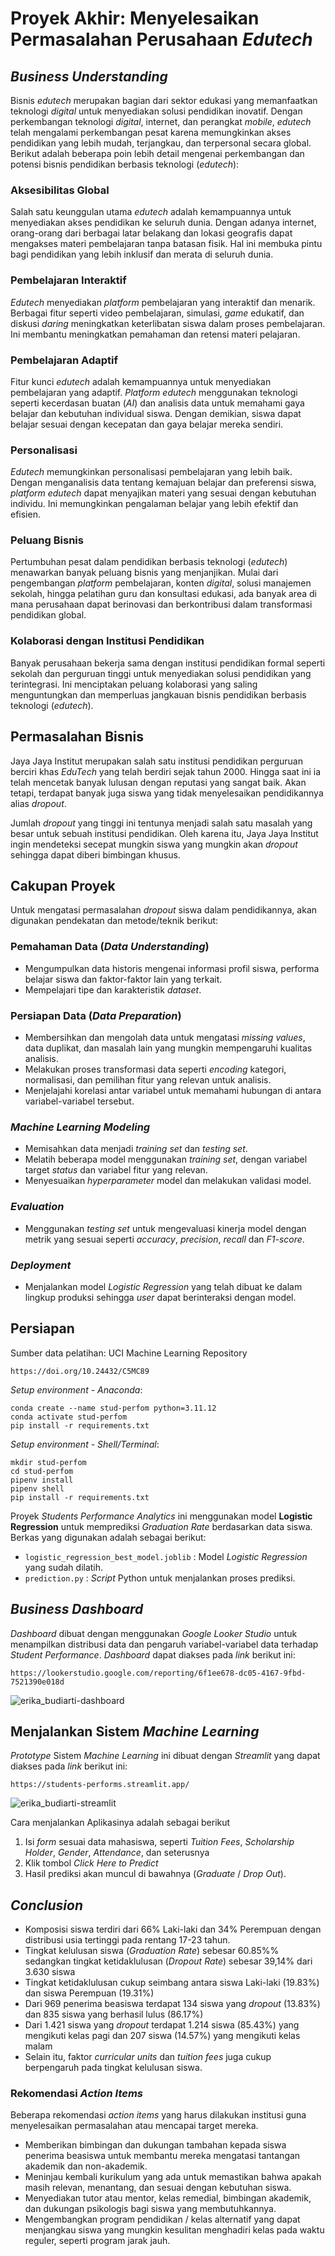 # Proyek Akhir: Menyelesaikan Permasalahan Perusahaan *Edutech*

## ***Business Understanding***

Bisnis *edutech* merupakan bagian dari sektor edukasi yang memanfaatkan teknologi *digital* untuk menyediakan solusi pendidikan inovatif. Dengan perkembangan teknologi *digital*, internet, dan perangkat *mobile*, *edutech* telah mengalami perkembangan pesat karena memungkinkan akses pendidikan yang lebih mudah, terjangkau, dan terpersonal secara global. Berikut adalah beberapa poin lebih detail mengenai perkembangan dan potensi bisnis pendidikan berbasis teknologi (*edutech*):

### Aksesibilitas Global 
Salah satu keunggulan utama *edutech* adalah kemampuannya untuk menyediakan akses pendidikan ke seluruh dunia. Dengan adanya internet, orang-orang dari berbagai latar belakang dan lokasi geografis dapat mengakses materi pembelajaran tanpa batasan fisik. Hal ini membuka pintu bagi pendidikan yang lebih inklusif dan merata di seluruh dunia.

### Pembelajaran Interaktif 
*Edutech* menyediakan *platform* pembelajaran yang interaktif dan menarik. Berbagai fitur seperti video pembelajaran, simulasi, *game* edukatif, dan diskusi *daring* meningkatkan keterlibatan siswa dalam proses pembelajaran. Ini membantu meningkatkan pemahaman dan retensi materi pelajaran.

### Pembelajaran Adaptif 
Fitur kunci *edutech* adalah kemampuannya untuk menyediakan pembelajaran yang adaptif. *Platform edutech* menggunakan teknologi seperti kecerdasan buatan (*AI*) dan analisis data untuk memahami gaya belajar dan kebutuhan individual siswa. Dengan demikian, siswa dapat belajar sesuai dengan kecepatan dan gaya belajar mereka sendiri.

### Personalisasi 
*Edutech* memungkinkan personalisasi pembelajaran yang lebih baik. Dengan menganalisis data tentang kemajuan belajar dan preferensi siswa, *platform edutech* dapat menyajikan materi yang sesuai dengan kebutuhan individu. Ini memungkinkan pengalaman belajar yang lebih efektif dan efisien.

### Peluang Bisnis 
Pertumbuhan pesat dalam pendidikan berbasis teknologi (*edutech*) menawarkan banyak peluang bisnis yang menjanjikan. Mulai dari pengembangan *platform* pembelajaran, konten *digital*, solusi manajemen sekolah, hingga pelatihan guru dan konsultasi edukasi, ada banyak area di mana perusahaan dapat berinovasi dan berkontribusi dalam transformasi pendidikan global.

### Kolaborasi dengan Institusi Pendidikan 
Banyak perusahaan bekerja sama dengan institusi pendidikan formal seperti sekolah dan perguruan tinggi untuk menyediakan solusi pendidikan yang terintegrasi. Ini menciptakan peluang kolaborasi yang saling menguntungkan dan memperluas jangkauan bisnis pendidikan berbasis teknologi (*edutech*).


## **Permasalahan Bisnis**

Jaya Jaya Institut merupakan salah satu institusi pendidikan perguruan berciri khas *EduTech* yang telah berdiri sejak tahun 2000. Hingga saat ini ia telah mencetak banyak lulusan dengan reputasi yang sangat baik. Akan tetapi, terdapat banyak juga siswa yang tidak menyelesaikan pendidikannya alias *dropout*.

Jumlah *dropout* yang tinggi ini tentunya menjadi salah satu masalah yang besar untuk sebuah institusi pendidikan. Oleh karena itu, Jaya Jaya Institut ingin mendeteksi secepat mungkin siswa yang mungkin akan *dropout* sehingga dapat diberi bimbingan khusus.


## **Cakupan Proyek**

Untuk mengatasi permasalahan *dropout* siswa dalam pendidikannya, akan digunakan pendekatan dan metode/teknik berikut:

### Pemahaman Data (*Data Understanding*)
- Mengumpulkan data historis mengenai informasi profil siswa, performa belajar siswa dan faktor-faktor lain yang terkait.
- Mempelajari tipe dan karakteristik *dataset*.

### Persiapan Data (*Data Preparation*)
- Membersihkan dan mengolah data untuk mengatasi *missing values*, data duplikat, dan masalah lain yang mungkin mempengaruhi kualitas analisis.
- Melakukan proses transformasi data seperti *encoding* kategori, normalisasi, dan pemilihan fitur yang relevan untuk analisis.
- Menjelajahi korelasi antar variabel untuk memahami hubungan di antara variabel-variabel tersebut.

### *Machine Learning Modeling*
- Memisahkan data menjadi *training set* dan *testing set*.
- Melatih beberapa model menggunakan *training set*, dengan variabel target *status* dan variabel fitur yang relevan.
- Menyesuaikan *hyperparameter* model dan melakukan validasi model.

### *Evaluation*
- Menggunakan *testing set* untuk mengevaluasi kinerja model dengan metrik yang sesuai seperti *accuracy*, *precision*, *recall* dan *F1-score*.

### *Deployment*
- Menjalankan model *Logistic Regression* yang telah dibuat ke dalam lingkup produksi sehingga *user* dapat berinteraksi dengan model.


## **Persiapan**

Sumber data pelatihan: 
UCI Machine Learning Repository 
```
https://doi.org/10.24432/C5MC89
```

*Setup environment - Anaconda*:
```
conda create --name stud-perfom python=3.11.12
conda activate stud-perfom
pip install -r requirements.txt
```

*Setup environment - Shell/Terminal*:
```
mkdir stud-perfom
cd stud-perfom
pipenv install
pipenv shell
pip install -r requirements.txt
```

Proyek *Students Performance Analytics* ini menggunakan model **Logistic Regression** untuk memprediksi *Graduation Rate* berdasarkan data siswa. Berkas yang digunakan adalah sebagai berikut: 
  - `logistic_regression_best_model.joblib` : Model *Logistic Regression* yang sudah dilatih.
  - `prediction.py` : *Script* Python untuk menjalankan proses prediksi.


## ***Business Dashboard***

*Dashboard* dibuat dengan menggunakan *Google Looker Studio* untuk menampilkan distribusi data dan pengaruh variabel-variabel data terhadap *Student Performance*. *Dashboard* dapat diakses pada *link* berikut ini:
```
https://lookerstudio.google.com/reporting/6f1ee678-dc05-4167-9fbd-7521390e018d
```
![erika_budiarti-dashboard](https://raw.githubusercontent.com/ERIKABUDIARTI/Students-Performance-Analytics/main/erika_budiarti-dashboard.png)


## **Menjalankan Sistem *Machine Learning***

*Prototype* Sistem *Machine Learning* ini dibuat dengan *Streamlit* yang dapat diakses pada *link* berikut ini:
```
https://students-performs.streamlit.app/
```
![erika_budiarti-streamlit](https://raw.githubusercontent.com/ERIKABUDIARTI/Students-Performance-Analytics/main/erika_budiarti-streamlit.png)

Cara menjalankan Aplikasinya adalah sebagai berikut
1. Isi *form* sesuai data mahasiswa, seperti *Tuition Fees*, *Scholarship Holder*, *Gender*, *Attendance*, dan seterusnya
2. Klik tombol *Click Here to Predict*
3. Hasil prediksi akan muncul di bawahnya (*Graduate* / *Drop Out*). 


## ***Conclusion***

- Komposisi siswa terdiri dari 66% Laki-laki dan 34% Perempuan dengan distribusi usia tertinggi pada rentang 17-23 tahun.
- Tingkat kelulusan siswa (*Graduation Rate*) sebesar 60.85%% sedangkan tingkat ketidaklulusan (*Dropout Rate*) sebesar 39,14% dari 3.630 siswa
- Tingkat ketidaklulusan cukup seimbang antara siswa Laki-laki (19.83%) dan siswa Perempuan (19.31%)
- Dari 969 penerima beasiswa terdapat 134 siswa yang *dropout* (13.83%) dan 835 siswa yang berhasil lulus (86.17%)
- Dari 1.421 siswa yang *dropout* terdapat 1.214 siswa (85.43%) yang mengikuti kelas pagi dan 207 siswa (14.57%) yang mengikuti kelas malam
- Selain itu, faktor *curricular units* dan *tuition fees* juga cukup berpengaruh pada tingkat kelulusan siswa.


### **Rekomendasi *Action Items***

Beberapa rekomendasi *action items* yang harus dilakukan institusi guna menyelesaikan permasalahan atau mencapai target mereka.

- Memberikan bimbingan dan dukungan tambahan kepada siswa penerima beasiswa untuk membantu mereka mengatasi tantangan akademik dan non-akademik.
- Meninjau kembali kurikulum yang ada untuk memastikan bahwa apakah masih relevan, menantang, dan sesuai dengan kebutuhan siswa.
- Menyediakan tutor atau mentor, kelas remedial, bimbingan akademik, dan dukungan psikologis bagi siswa yang membutuhkannya.
- Mengembangkan program pendidikan / kelas alternatif yang dapat menjangkau siswa yang mungkin kesulitan menghadiri kelas pada waktu reguler, seperti program jarak jauh.
